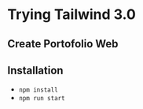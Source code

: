 # Trying Tailwind 3.0

## Create Portofolio Web

## Installation

- `npm install`
- `npm run start`
